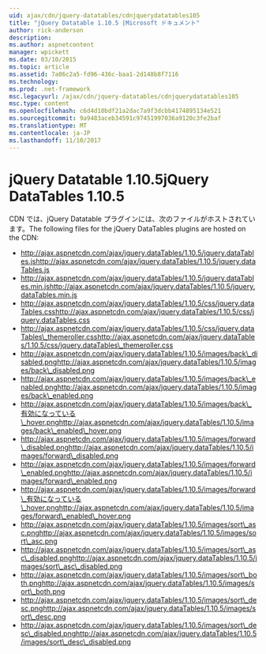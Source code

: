 ```yaml
---
uid: ajax/cdn/jquery-datatables/cdnjquerydatatables105
title: "jQuery Datatable 1.10.5 |Microsoft ドキュメント"
author: rick-anderson
description: 
ms.author: aspnetcontent
manager: wpickett
ms.date: 03/10/2015
ms.topic: article
ms.assetid: 7a06c2a5-fd96-436c-baa1-2d148b8f7116
ms.technology: 
ms.prod: .net-framework
msc.legacyurl: /ajax/cdn/jquery-datatables/cdnjquerydatatables105
msc.type: content
ms.openlocfilehash: c6d4d10bdf21a2dac7a9f3dcbb4174895134e521
ms.sourcegitcommit: 9a9483aceb34591c97451997036a9120c3fe2baf
ms.translationtype: MT
ms.contentlocale: ja-JP
ms.lasthandoff: 11/10/2017
---
```

<a name="jquery-datatables-1105"></a><span data-ttu-id="6f70e-102">jQuery Datatable 1.10.5</span><span class="sxs-lookup"><span data-stu-id="6f70e-102">jQuery DataTables 1.10.5</span></span>
====================
<span data-ttu-id="6f70e-103">CDN では、jQuery Datatable プラグインには、次のファイルがホストされています。</span><span class="sxs-lookup"><span data-stu-id="6f70e-103">The following files for the jQuery DataTables plugins are hosted on the CDN:</span></span>

- <span data-ttu-id="6f70e-104">http://ajax.aspnetcdn.com/ajax/jquery.dataTables/1.10.5/jquery.dataTables.js</span><span class="sxs-lookup"><span data-stu-id="6f70e-104">http://ajax.aspnetcdn.com/ajax/jquery.dataTables/1.10.5/jquery.dataTables.js</span></span>
- <span data-ttu-id="6f70e-105">http://ajax.aspnetcdn.com/ajax/jquery.dataTables/1.10.5/jquery.dataTables.min.js</span><span class="sxs-lookup"><span data-stu-id="6f70e-105">http://ajax.aspnetcdn.com/ajax/jquery.dataTables/1.10.5/jquery.dataTables.min.js</span></span>
- <span data-ttu-id="6f70e-106">http://ajax.aspnetcdn.com/ajax/jquery.dataTables/1.10.5/css/jquery.dataTables.css</span><span class="sxs-lookup"><span data-stu-id="6f70e-106">http://ajax.aspnetcdn.com/ajax/jquery.dataTables/1.10.5/css/jquery.dataTables.css</span></span>
- <span data-ttu-id="6f70e-107">http://ajax.aspnetcdn.com/ajax/jquery.dataTables/1.10.5/css/jquery.dataTables\_themeroller.css</span><span class="sxs-lookup"><span data-stu-id="6f70e-107">http://ajax.aspnetcdn.com/ajax/jquery.dataTables/1.10.5/css/jquery.dataTables\_themeroller.css</span></span>
- <span data-ttu-id="6f70e-108">http://ajax.aspnetcdn.com/ajax/jquery.dataTables/1.10.5/images/back\_disabled.png</span><span class="sxs-lookup"><span data-stu-id="6f70e-108">http://ajax.aspnetcdn.com/ajax/jquery.dataTables/1.10.5/images/back\_disabled.png</span></span>
- <span data-ttu-id="6f70e-109">http://ajax.aspnetcdn.com/ajax/jquery.dataTables/1.10.5/images/back\_enabled.png</span><span class="sxs-lookup"><span data-stu-id="6f70e-109">http://ajax.aspnetcdn.com/ajax/jquery.dataTables/1.10.5/images/back\_enabled.png</span></span>
- <span data-ttu-id="6f70e-110">http://ajax.aspnetcdn.com/ajax/jquery.dataTables/1.10.5/images/back\_有効になっている\_hover.png</span><span class="sxs-lookup"><span data-stu-id="6f70e-110">http://ajax.aspnetcdn.com/ajax/jquery.dataTables/1.10.5/images/back\_enabled\_hover.png</span></span>
- <span data-ttu-id="6f70e-111">http://ajax.aspnetcdn.com/ajax/jquery.dataTables/1.10.5/images/forward\_disabled.png</span><span class="sxs-lookup"><span data-stu-id="6f70e-111">http://ajax.aspnetcdn.com/ajax/jquery.dataTables/1.10.5/images/forward\_disabled.png</span></span>
- <span data-ttu-id="6f70e-112">http://ajax.aspnetcdn.com/ajax/jquery.dataTables/1.10.5/images/forward\_enabled.png</span><span class="sxs-lookup"><span data-stu-id="6f70e-112">http://ajax.aspnetcdn.com/ajax/jquery.dataTables/1.10.5/images/forward\_enabled.png</span></span>
- <span data-ttu-id="6f70e-113">http://ajax.aspnetcdn.com/ajax/jquery.dataTables/1.10.5/images/forward\_有効になっている\_hover.png</span><span class="sxs-lookup"><span data-stu-id="6f70e-113">http://ajax.aspnetcdn.com/ajax/jquery.dataTables/1.10.5/images/forward\_enabled\_hover.png</span></span>
- <span data-ttu-id="6f70e-114">http://ajax.aspnetcdn.com/ajax/jquery.dataTables/1.10.5/images/sort\_asc.png</span><span class="sxs-lookup"><span data-stu-id="6f70e-114">http://ajax.aspnetcdn.com/ajax/jquery.dataTables/1.10.5/images/sort\_asc.png</span></span>
- <span data-ttu-id="6f70e-115">http://ajax.aspnetcdn.com/ajax/jquery.dataTables/1.10.5/images/sort\_asc\_disabled.png</span><span class="sxs-lookup"><span data-stu-id="6f70e-115">http://ajax.aspnetcdn.com/ajax/jquery.dataTables/1.10.5/images/sort\_asc\_disabled.png</span></span>
- <span data-ttu-id="6f70e-116">http://ajax.aspnetcdn.com/ajax/jquery.dataTables/1.10.5/images/sort\_both.png</span><span class="sxs-lookup"><span data-stu-id="6f70e-116">http://ajax.aspnetcdn.com/ajax/jquery.dataTables/1.10.5/images/sort\_both.png</span></span>
- <span data-ttu-id="6f70e-117">http://ajax.aspnetcdn.com/ajax/jquery.dataTables/1.10.5/images/sort\_desc.png</span><span class="sxs-lookup"><span data-stu-id="6f70e-117">http://ajax.aspnetcdn.com/ajax/jquery.dataTables/1.10.5/images/sort\_desc.png</span></span>
- <span data-ttu-id="6f70e-118">http://ajax.aspnetcdn.com/ajax/jquery.dataTables/1.10.5/images/sort\_desc\_disabled.png</span><span class="sxs-lookup"><span data-stu-id="6f70e-118">http://ajax.aspnetcdn.com/ajax/jquery.dataTables/1.10.5/images/sort\_desc\_disabled.png</span></span>
